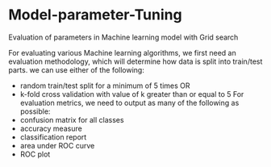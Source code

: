 # Model-parameter-Tuning
Evaluation of parameters in Machine learning model with Grid search

For evaluating various Machine learning algorithms, we first need an evaluation methodology, which will determine how
data is split into train/test parts. we can use either of the following:
- random train/test split for a minimum of 5 times OR
- k-fold cross validation with value of k greater than or equal to 5
For evaluation metrics, we need to output as many of the following as possible:
- confusion matrix for all classes
- accuracy measure
- classification report
- area under ROC curve
- ROC plot


